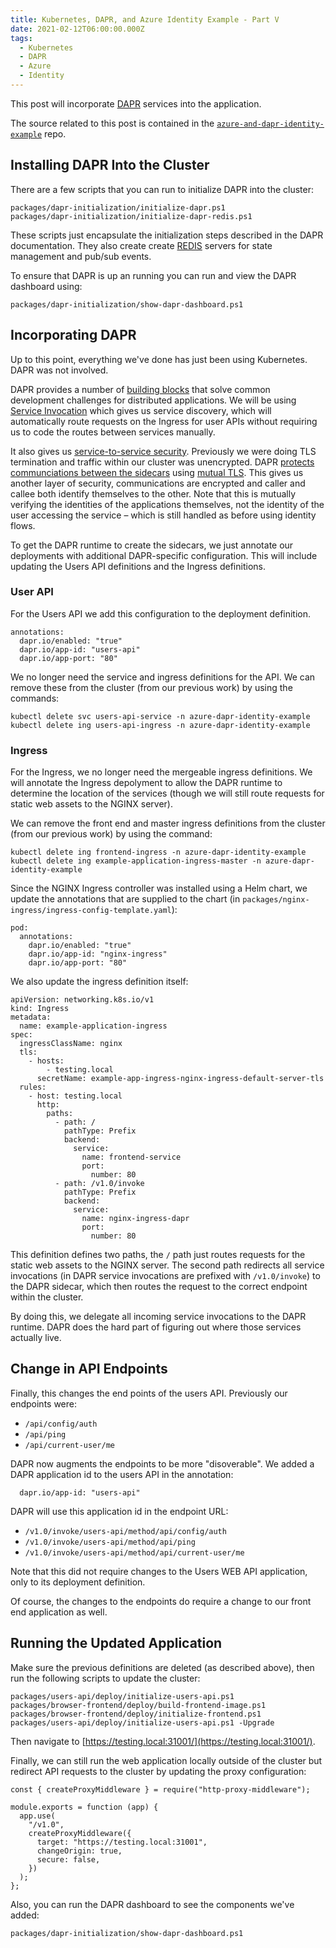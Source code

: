 ```yaml
---
title: Kubernetes, DAPR, and Azure Identity Example - Part V
date: 2021-02-12T06:00:00.000Z
tags:
  - Kubernetes
  - DAPR
  - Azure
  - Identity
---
```


This post will incorporate [DAPR](https://dapr.io/) services into the application.

The source related to this post is contained in the [`azure-and-dapr-identity-example`](https://github.com/dfbaskin/azure-and-dapr-identity-example) repo.

## Installing DAPR Into the Cluster

There are a few scripts that you can run to initialize DAPR into the cluster:

```
packages/dapr-initialization/initialize-dapr.ps1
packages/dapr-initialization/initialize-dapr-redis.ps1
```

These scripts just encapsulate the initialization steps described in the DAPR documentation. They also create create [REDIS](https://redis.io/) servers for state management and pub/sub events.

To ensure that DAPR is up an running you can run and view the DAPR dashboard using:

```
packages/dapr-initialization/show-dapr-dashboard.ps1
```

## Incorporating DAPR

Up to this point, everything we've done has just been using Kubernetes. DAPR was not involved.

DAPR provides a number of [building blocks](https://docs.dapr.io/developing-applications/building-blocks/) that solve common development challenges for distributed applications. We will be using [Service Invocation](https://v1-rc3.docs.dapr.io/developing-applications/building-blocks/service-invocation/service-invocation-overview/) which gives us service discovery, which will automatically route requests on the Ingress for user APIs without requiring us to code the routes between services manually.

It also gives us [service-to-service security](https://v1-rc3.docs.dapr.io/developing-applications/building-blocks/service-invocation/service-invocation-overview/#service-to-service-security). Previously we were doing TLS termination and traffic within our cluster was unencrypted. DAPR [protects communciations between the sidecars](https://v1-rc3.docs.dapr.io/concepts/security-concept/#sidecar-to-sidecar-communication) using [mutual TLS](https://en.wikipedia.org/wiki/Mutual_authentication). This gives us another layer of security, communications are encrypted and caller and callee both identify themselves to the other. Note that this is mutually verifying the identities of the applications themselves, not the identity of the user accessing the service – which is still handled as before using identity flows.

To get the DAPR runtime to create the sidecars, we just annotate our deployments with additional DAPR-specific configuration. This will include updating the Users API definitions and the Ingress definitions.

### User API

For the Users API we add this configuration to the deployment definition.

```
annotations:
  dapr.io/enabled: "true"
  dapr.io/app-id: "users-api"
  dapr.io/app-port: "80"
```

We no longer need the service and ingress definitions for the API. We can remove these from the cluster (from our previous work) by using the commands:

```
kubectl delete svc users-api-service -n azure-dapr-identity-example
kubectl delete ing users-api-ingress -n azure-dapr-identity-example
```

### Ingress

For the Ingress, we no longer need the mergeable ingress definitions. We will annotate the Ingress depolyment to allow the DAPR runtime to determine the location of the services (though we will still route requests for static web assets to the NGINX server).

We can remove the front end and master ingress definitions from the cluster (from our previous work) by using the command:

```
kubectl delete ing frontend-ingress -n azure-dapr-identity-example
kubectl delete ing example-application-ingress-master -n azure-dapr-identity-example
```

Since the NGINX Ingress controller was installed using a Helm chart, we update the annotations that are supplied to the chart (in `packages/nginx-ingress/ingress-config-template.yaml`):

```
pod:
  annotations:
    dapr.io/enabled: "true"
    dapr.io/app-id: "nginx-ingress"
    dapr.io/app-port: "80"
```

We also update the ingress definition itself:

```
apiVersion: networking.k8s.io/v1
kind: Ingress
metadata:
  name: example-application-ingress
spec:
  ingressClassName: nginx
  tls:
    - hosts:
        - testing.local
      secretName: example-app-ingress-nginx-ingress-default-server-tls
  rules:
    - host: testing.local
      http:
        paths:
          - path: /
            pathType: Prefix
            backend:
              service:
                name: frontend-service
                port:
                  number: 80
          - path: /v1.0/invoke
            pathType: Prefix
            backend:
              service:
                name: nginx-ingress-dapr
                port:
                  number: 80
```

This definition defines two paths, the `/` path just routes requests for the static web assets to the NGINX server. The second path redirects all service invocations (in DAPR service invocations are prefixed with `/v1.0/invoke`) to the DAPR sidecar, which then routes the request to the correct endpoint within the cluster.

By doing this, we delegate all incoming service invocations to the DAPR runtime. DAPR does the hard part of figuring out where those services actually live.

## Change in API Endpoints

Finally, this changes the end points of the users API. Previously our endpoints were:

- `/api/config/auth`
- `/api/ping`
- `/api/current-user/me`

DAPR now augments the endpoints to be more "disoverable". We added a DAPR application id to the users API in the annotation:

```
  dapr.io/app-id: "users-api"
```

DAPR will use this application id in the endpoint URL:

- `/v1.0/invoke/users-api/method/api/config/auth`
- `/v1.0/invoke/users-api/method/api/ping`
- `/v1.0/invoke/users-api/method/api/current-user/me`

Note that this did not require changes to the Users WEB API application, only to its deployment definition.

Of course, the changes to the endpoints do require a change to our front end application as well.

## Running the Updated Application

Make sure the previous definitions are deleted (as described above), then run the following scripts to update the cluster:

```
packages/users-api/deploy/initialize-users-api.ps1
packages/browser-frontend/deploy/build-frontend-image.ps1
packages/browser-frontend/deploy/initialize-frontend.ps1
packages/users-api/deploy/initialize-users-api.ps1 -Upgrade
```

Then navigate to [https://testing.local:31001/](https://testing.local:31001/).

Finally, we can still run the web application locally outside of the cluster but redirect API requests to the cluster by updating the proxy configuration:

```
const { createProxyMiddleware } = require("http-proxy-middleware");

module.exports = function (app) {
  app.use(
    "/v1.0",
    createProxyMiddleware({
      target: "https://testing.local:31001",
      changeOrigin: true,
      secure: false,
    })
  );
};
```

Also, you can run the DAPR dashboard to see the components we've added:

```
packages/dapr-initialization/show-dapr-dashboard.ps1
```

